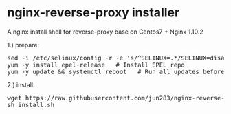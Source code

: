 # nginx-reverse-proxy installer
A nginx install shell for reverse-proxy base on Centos7 + Nginx 1.10.2

1.) prepare:
<pre>
sed -i /etc/selinux/config -r -e 's/^SELINUX=.*/SELINUX=disabled/g'   
yum -y install epel-release   # Install EPEL repo
yum -y update && systemctl reboot   # Run all updates before starting, and apply new SELinux settings
</pre>

2.) install:

<pre>
wget https://raw.githubusercontent.com/jun283/nginx-reverse-proxy/master/install.sh
sh install.sh
</pre>

